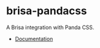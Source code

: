 # brisa-pandacss

A Brisa integration with Panda CSS.

- [Documentation](https://brisa.build/building-your-application/integrations/panda-css#installation)
